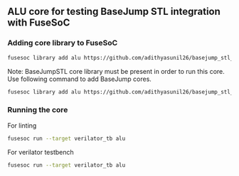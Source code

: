 ## ALU core for testing BaseJump STL integration with FuseSoC


### Adding core library to FuseSoC
```bash
fusesoc library add alu https://github.com/adithyasunil26/basejump_stl_alu
```

Note: BaseJumpSTL core library must be present in order to run this core. Use following command to add BaseJump cores.
```bash
fusesoc library add alu https://github.com/adithyasunil26/basejump_stl_cores
```

### Running the core
For linting
```bash
fusesoc run --target verilator_tb alu
```

For verilator testbench
```bash
fusesoc run --target verilator_tb alu
```